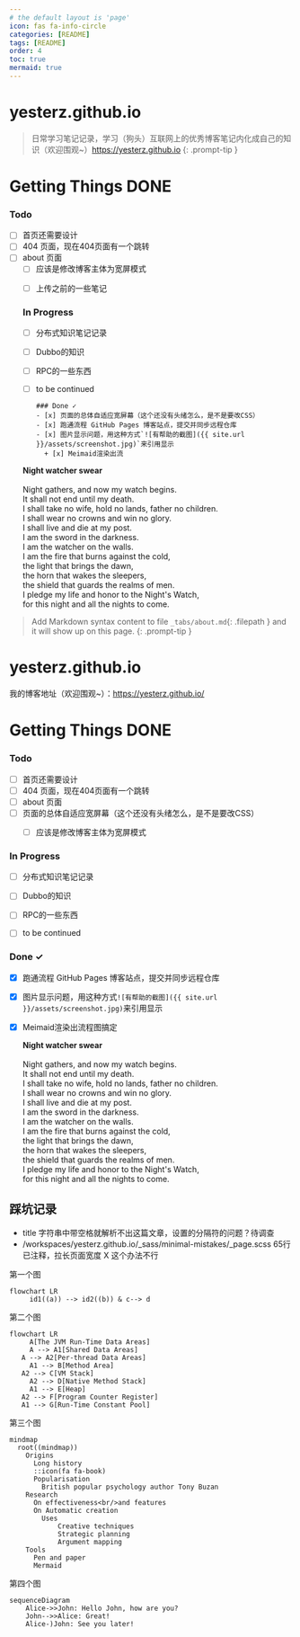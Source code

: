 ```yaml
---
# the default layout is 'page'
icon: fas fa-info-circle
categories: [README]
tags: [README]
order: 4
toc: true
mermaid: true
---
```


# yesterz.github.io
> 日常学习笔记记录，学习（狗头）互联网上的优秀博客笔记内化成自己的知识（欢迎围观~）<https://yesterz.github.io>
{: .prompt-tip }

<h1 class="mt-5">Getting Things DONE</h1>

### Todo
- [ ] 首页还需要设计
- [ ] 404 页面，现在404页面有一个跳转
- [ ] about 页面
  + [ ] 应该是修改博客主体为宽屏模式
  - [ ] 上传之前的一些笔记



  ### In Progress
  - [ ] 分布式知识笔记记录
  - [ ] Dubbo的知识
  - [ ] RPC的一些东西
  - [ ] to be continued
        
        ### Done ✓
        - [x] 页面的总体自适应宽屏幕（这个还没有头绪怎么，是不是要改CSS）
        - [x] 跑通流程 GitHub Pages 博客站点，提交并同步远程仓库
        - [x] 图片显示问题，用这种方式`![有帮助的截图]({{ site.url }}/assets/screenshot.jpg)`来引用显示
          + [x] Meimaid渲染出流

  **Night watcher swear** <br/>
  <br/>
  Night gathers, and now my watch begins. <br/>
  It shall not end until my death. <br/>
  I shall take no wife, hold no lands, father no children. <br/>
  I shall wear no crowns and win no glory. <br/>
  I shall live and die at my post. <br/>
  I am the sword in the darkness. <br/>
  I am the watcher on the walls. <br/>
  I am the fire that burns against the cold, <br/>
  the light that brings the dawn, <br/>
  the horn that wakes the sleepers, <br/>
  the shield that guards the realms of men. <br/>
  I pledge my life and honor to the Night's Watch, <br/>
  for this night and all the nights to come.<br/>

> Add Markdown syntax content to file `_tabs/about.md`{: .filepath } and it will show up on this page.
{: .prompt-tip }

# yesterz.github.io
我的博客地址（欢迎围观~）：https://yesterz.github.io/<br/>
# Getting Things DONE

### Todo

- [ ] 首页还需要设计
- [ ] 404 页面，现在404页面有一个跳转
- [ ] about 页面
- [ ] 页面的总体自适应宽屏幕（这个还没有头绪怎么，是不是要改CSS）
  - [ ] 应该是修改博客主体为宽屏模式



### In Progress

- [ ] 分布式知识笔记记录
- [ ] Dubbo的知识
- [ ] RPC的一些东西
- [ ] to be continued
      

### Done ✓

- [x] 跑通流程 GitHub Pages 博客站点，提交并同步远程仓库
- [x] 图片显示问题，用这种方式`![有帮助的截图]({{ site.url }}/assets/screenshot.jpg)`来引用显示
- [x] Meimaid渲染出流程图搞定

  **Night watcher swear** <br/>
  <br/>
  Night gathers, and now my watch begins. <br/>
  It shall not end until my death. <br/>
  I shall take no wife, hold no lands, father no children. <br/>
  I shall wear no crowns and win no glory. <br/>
  I shall live and die at my post. <br/>
  I am the sword in the darkness. <br/>
  I am the watcher on the walls. <br/>
  I am the fire that burns against the cold, <br/>
  the light that brings the dawn, <br/>
  the horn that wakes the sleepers, <br/>
  the shield that guards the realms of men. <br/>
  I pledge my life and honor to the Night's Watch, <br/>
  for this night and all the nights to come.<br/>

## 踩坑记录
* title 字符串中带空格就解析不出这篇文章，设置的分隔符的问题？待调查
* /workspaces/yesterz.github.io/_sass/minimal-mistakes/_page.scss 65行已注释，拉长页面宽度 X 这个办法不行


第一个图

```mermaid
flowchart LR
     id1((a)) --> id2((b)) & c--> d
```

第二个图

```mermaid
flowchart LR
	 A[The JVM Run-Time Data Areas]
	 A --> A1[Shared Data Areas]
   A --> A2[Per-thread Data Areas]
	 A1 --> B[Method Area]
   A2 --> C[VM Stack]
	 A2 --> D[Native Method Stack]
	 A1 --> E[Heap]
   A2 --> F[Program Counter Register]
   A1 --> G[Run-Time Constant Pool]
```

第三个图

```mermaid
mindmap
  root((mindmap))
    Origins
      Long history
      ::icon(fa fa-book)
      Popularisation
        British popular psychology author Tony Buzan
    Research
      On effectiveness<br/>and features
      On Automatic creation
        Uses
            Creative techniques
            Strategic planning
            Argument mapping
    Tools
      Pen and paper
      Mermaid
```

第四个图

```mermaid
sequenceDiagram
    Alice->>John: Hello John, how are you?
    John-->>Alice: Great!
    Alice-)John: See you later!
```